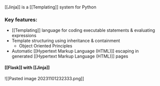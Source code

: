 [[Jinja]] is a [[Templating]] system for Python

### Key features:
- [[Templating]] language for coding executable statements & evaluating expressions
- Template structuring using inheritance & containment
	- Object Oriented Principles
- Automatic [[Hypertext Markup Language (HTML)]] escaping in generated [[Hypertext Markup Language (HTML)]] pages

#### [[Flask]] with [[Jinja]]
![[Pasted image 20231101232333.png]]
